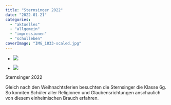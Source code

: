 ```yaml
---
title: "Sternsinger 2022"
date: "2022-01-21"
categories: 
  - "aktuelles"
  - "allgemein"
  - "impressionen"
  - "schulleben"
coverImage: "IMG_1833-scaled.jpg"
---
```


- [![](IMG_1832-768x1024.jpg)](https://volksschule-partenkirchen.de/wp-content/uploads/IMG_1832-scaled.jpg)
    
- [![](IMG_1833-1024x768.jpg)](https://volksschule-partenkirchen.de/wp-content/uploads/IMG_1833-scaled.jpg)
    

Sternsinger 2022

Gleich nach den Weihnachtsferien besuchten die Sternsinger die Klasse 6g. So konnten Schüler aller Religionen und Glaubensrichtungen anschaulich von diesem einheimischen Brauch erfahren.
